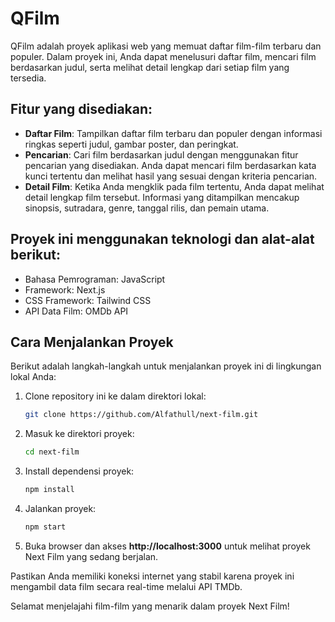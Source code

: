# QFilm
QFilm adalah proyek aplikasi web yang memuat daftar film-film terbaru dan populer. Dalam proyek ini, Anda dapat menelusuri daftar film, mencari film berdasarkan judul, serta melihat detail lengkap dari setiap film yang tersedia.

## Fitur yang disediakan:

* **Daftar Film**: Tampilkan daftar film terbaru dan populer dengan informasi ringkas seperti judul, gambar poster, dan peringkat.
* **Pencarian**: Cari film berdasarkan judul dengan menggunakan fitur pencarian yang disediakan. Anda dapat mencari film berdasarkan kata kunci tertentu dan melihat hasil yang sesuai dengan kriteria pencarian.
* **Detail Film**: Ketika Anda mengklik pada film tertentu, Anda dapat melihat detail lengkap film tersebut. Informasi yang ditampilkan mencakup sinopsis, sutradara, genre, tanggal rilis, dan pemain utama.

## Proyek ini menggunakan teknologi dan alat-alat berikut:

* Bahasa Pemrograman: JavaScript
* Framework: Next.js
* CSS Framework: Tailwind CSS
* API Data Film: OMDb API

## Cara Menjalankan Proyek
Berikut adalah langkah-langkah untuk menjalankan proyek ini di lingkungan lokal Anda:

1. Clone repository ini ke dalam direktori lokal:

   ```bash
   git clone https://github.com/Alfathull/next-film.git
   ```

2. Masuk ke direktori proyek:

   ```bash
   cd next-film
   ```

3. Install dependensi proyek:

   ```bash
   npm install
   ```

4. Jalankan proyek:

   ```bash
   npm start
   ```

5. Buka browser dan akses **http://localhost:3000** untuk melihat proyek Next Film yang sedang berjalan.


Pastikan Anda memiliki koneksi internet yang stabil karena proyek ini mengambil data film secara real-time melalui API TMDb.

Selamat menjelajahi film-film yang menarik dalam proyek Next Film!
